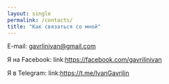 ```yaml
---
layout: single
permalink: /contacts/
title: "Как связаться со мной"
---
```

E-mail: gavrlinivan@gmail.com

Я на Facebook: link:https://facebook.com/gavrilinivan
  
Я в Telegram: link:https://t.me/IvanGavrilin
